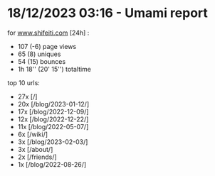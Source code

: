 # 18/12/2023 03:16 - Umami report
for www.shifeiti.com [24h] :

 - 107 (-6) page views
 - 65 (8) uniques
 - 54 (15) bounces
 - 1h 18'' (20' 15'') totaltime


top 10 urls:
 - 27x [/]
 - 20x [/blog/2023-01-12/]
 - 17x [/blog/2022-12-09/]
 - 12x [/blog/2022-12-22/]
 - 11x [/blog/2022-05-07/]
 - 6x [/wiki/]
 - 3x [/blog/2023-02-03/]
 - 3x [/about/]
 - 2x [/friends/]
 - 1x [/blog/2022-08-26/]


